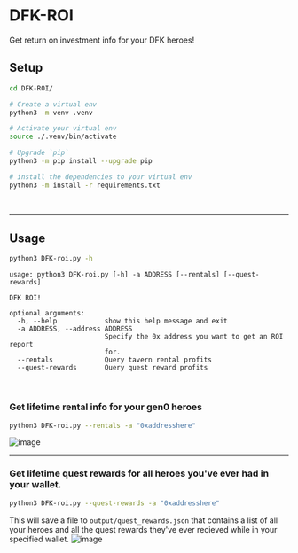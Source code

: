 # DFK-ROI
Get return on investment info for your DFK heroes!
<br>

## Setup
```bash
cd DFK-ROI/

# Create a virtual env
python3 -m venv .venv

# Activate your virtual env 
source ./.venv/bin/activate

# Upgrade `pip`
python3 -m pip install --upgrade pip

# install the dependencies to your virtual env
python3 -m install -r requirements.txt
```
<br>

---
## Usage
```bash
python3 DFK-roi.py -h
```
```
usage: python3 DFK-roi.py [-h] -a ADDRESS [--rentals] [--quest-rewards]

DFK ROI!

optional arguments:
  -h, --help            show this help message and exit
  -a ADDRESS, --address ADDRESS
                        Specify the 0x address you want to get an ROI report
                        for.
  --rentals             Query tavern rental profits
  --quest-rewards       Query quest reward profits
```
<br>

### Get lifetime rental info for your gen0 heroes
```bash
python3 DFK-roi.py --rentals -a "0xaddresshere"
```
![image](https://user-images.githubusercontent.com/99366718/175788963-b1ed9fb2-6371-4412-a19d-22b54de27524.png)
<br>

---
### Get lifetime quest rewards for all heroes you've ever had in your wallet.
```bash
python3 DFK-roi.py --quest-rewards -a "0xaddresshere"
```

This will save a file to `output/quest_rewards.json` that contains a list of all your heroes and all the quest rewards they've ever recieved while in your specified wallet.
![image](https://user-images.githubusercontent.com/99366718/175789007-ebd4fd59-c88f-482e-a55e-8d2171397b32.png)
